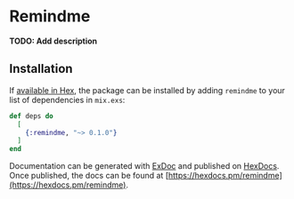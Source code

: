 # Remindme

**TODO: Add description**

## Installation

If [available in Hex](https://hex.pm/docs/publish), the package can be installed
by adding `remindme` to your list of dependencies in `mix.exs`:

```elixir
def deps do
  [
    {:remindme, "~> 0.1.0"}
  ]
end
```

Documentation can be generated with [ExDoc](https://github.com/elixir-lang/ex_doc)
and published on [HexDocs](https://hexdocs.pm). Once published, the docs can
be found at [https://hexdocs.pm/remindme](https://hexdocs.pm/remindme).

